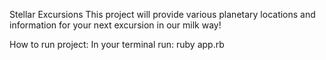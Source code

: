 Stellar Excursions
This project will provide various planetary locations and information for your next excursion in our milk way!

How to run project:
In your terminal run: ruby app.rb
